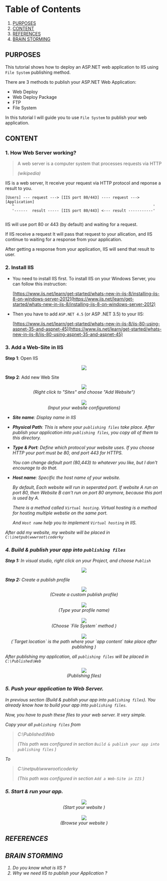 # Table of Contents
1. [PURPOSES](#PURPOSES)
2. [CONTENT](#CONTENT)
3. [REFERENCES](#REFERENCES)
4. [BRAIN STORMING](#BRAIN-STORMING)

## PURPOSES

This tutorial shows how to deploy an ASP.NET web application to IIS using `File System` publishing method.

There are 3 methods to publish your ASP.NET Web Application: 
* Web Deploy
* Web Deploy Package
* FTP
* File System

In this tutorial I will guide you to use `File System` to publish your web application.


## CONTENT
### 1. How Web Server working?

> A web server is a computer system that processes requests via HTTP
>
> *(wikipedia)*

IIS is a web server, It receive your request via HTTP protocol and reponse a result to you.

    
```
[Users] --- request ---> [IIS port 80/443] ---- request ---> [Application]
   ^                                                              '
   '------  result ----- [IIS port 80/443] <--- result -----------'
             
```

IIS will use port 80 or 443 (by default) and waiting for a request.

If IIS receive a request It will pass that request to your allication, and IIS continue to waiting for a response from your application.

After getting a response from your application, IIS will send that result to user.

### 2. Install IIS 

* You need to install IIS first. To install IIS on your Windows Server, you can follow this instruction:

  [https://www.iis.net/learn/get-started/whats-new-in-iis-8/installing-iis-8-on-windows-server-2012](https://www.iis.net/learn/get-started/whats-new-in-iis-8/installing-iis-8-on-windows-server-2012)

* Then you have to add `ASP.NET 4.5` (or ASP .NET 3.5) to your IIS: 
  
  [https://www.iis.net/learn/get-started/whats-new-in-iis-8/iis-80-using-aspnet-35-and-aspnet-45](https://www.iis.net/learn/get-started/whats-new-in-iis-8/iis-80-using-aspnet-35-and-aspnet-45)


### 3. Add a Web-Site in IIS

**Step 1**: Open IIS

<center>
    <img src="../../images/iis-publishing/iis-home-screen.png"/>
</center>

**Step 2**: Add new Web Site

<center>
    <img src="../../images/iis-publishing/add-website-step1.png"/>
    <br />
    <i>(Right click to "Sites" and choose "Add Website")<i>
</center>
 
<br />

<center>
    <img src="../../images/iis-publishing/add-website-input-screen.png"/>
    <br />
    <i>(Input your website configurations)<i>
</center>


* **Site name**: Display name in IIS

* **Physical Path**: This is where your `publishing files` take place. After publish your application into `publishing files`, you copy all of them to this directory.
* **Type & Port**: Define which protocol your website uses. If you choose HTTP your port must be 80, and port 443 for HTTPS.

  You can change default port (80,443) to whatever you like, but I don't encourage to do that. 

* **Host name**: Specific the host name of your website.

  By default, Each website will run in seperated port. If website A run on port 80, then Website B can't run on port 80 anymore, because this port is used by A.
  
  There is a method called `Virtual hosting`. Virtual hosting is a method for hosting multiple webstie on the same port. 
  
  And `Host name` help you to implement `Virtual hosting` in IIS.





After add my website, my website will be placed in `C:\inetpub\wwwroot\coderky`


### 4. Build & publish your app into `publishing files`

**Step 1:** In visual studio, right click on your Project, and choose `Publish`

<center>
    <img src="../../images/iis-publishing/vs-publish-step1.png"/>
    <br />
</center>

**Step 2:** Create a publish profile
<center>
    <img src="../../images/iis-publishing/vs-publish-profile-step1.png"/>
    <br />
    <i>(Create a custom publish profile)</i>
</center>

<br />

<center>
    <img src="../../images/iis-publishing/vs-publish-profile-input-profile-name.png"/>
    <br />
    <i>(Type your profile name)</i>
</center>

<br />

<center>
    <img src="../../images/iis-publishing/vs-publish-profile-choose-method.png"/>
    <br />
    <i>(Choose `File System` method )</i>
</center>

<br />

<center>
    <img src="../../images/iis-publishing/vs-publish-profile-filesystem-target.png"/>
    <br />
    <i>(`Target location` is the path where your `app content` take place after publishing )</i>
</center>


After publishing my application, all `publishing files` will be placed in `C:\Published\Web`

<center>
    <img src="../../images/iis-publishing/vs-publish-filesystem-result.png"/>
    <br />
    <i>(Publishing files)</i>
</center>

### 5. Push your application to Web Server.
In previous section (Build & publish your app into `publishing files`). You already know how to build your app into `publishing files`.

Now, you have to push these files to your web server. It very simple.

Copy your all `publishing files` from

> C:\Published\Web
>
> (This path was configured in section `Build & publish your app into publishing files` )

To

> C:\inetpub\wwwroot\coderky
>
> (This path was configured in section `Add a Web-Site in IIS` )



### 5. Start & run your app.


<center>
    <img src="../../images/iis-publishing/start-website.png"/>
    <br />
    <i>(Start your website )</i>
</center>

<br />

<center>
    <img src="../../images/iis-publishing/browse-website.png"/>
    <br />
    <i>(Browse your website )</i>
</center>



## REFERENCES


## BRAIN STORMING

1. Do you know what is IIS ?
2. Why we need IIS to publish your Application ?